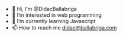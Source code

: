 - 👋 Hi, I’m @DidacBallabriga
- 👀 I’m interested in web programming
- 🌱 I’m currently learning Javascript
- 📫 How to reach me didac@ballabriga.com

<!---
DidacBallabriga/DidacBallabriga is a ✨ special ✨ repository because its `README.md` (this file) appears on your GitHub profile.
You can click the Preview link to take a look at your changes.
--->
